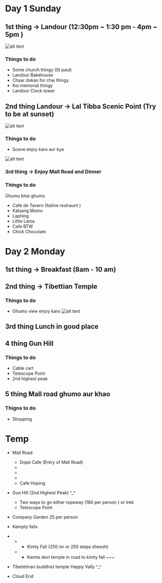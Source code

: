 # Day 1 Sunday 
## 1st thing -> Landour (12:30pm ~ 1:30 pm - 4pm ~ 5pm )
![alt text](image-3.png)
### Things to do
* Some church thingy (St paul)
* Landour Bakehouse
* Chaar dukan for chai thingy
* Koi memorial thingy
* Landour Clock tower

## 2nd thing Landour -> Lal Tibba Scenic Point  (Try to be at sunset)

![alt text](image-4.png)
### Things to do
* Scene enjoy karo aur kya

![alt text](image-5.png)

### 3rd thing -> Enjoy Mall Road and Dinner
### Things to do
Ghumo bhai ghumo
* Cafe de Tavern (Italine restraunt )
* Kalsang  Momo
* Laphing
* Little Lama 
* Cafe BTW
* Chick Chocolate

# Day 2 Monday
## 1st thing -> Breakfast (8am - 10 am)
## 2nd thing -> Tibettian Temple 
### Things to do 
* Ghumo view enjoy karo
![alt text](image-6.png)
## 3rd thing Lunch in good place

## 4 thing Gun Hill 
### Things to do 
* Cable cart
* Telescope Point
* 2nd highest peak

## 5 thing Mall road ghumo aur khao

### Thigns to do 
* Shopping 

#
#
# Temp

* Mall Road 
    - Dope Cafe (Entry of Mall Road)
    - 
    - 
    - 
    - Cafe Hoping

* Gun Hill (2nd Highest Peak) ^_^
    - Two ways to go either ropeway (180 per person ) or trek 
    - Telescope Point
* Company Garden 25 per person

* Kempty falls

*
    - * Kimty Fall (250 inr or 250 steps sheesh)
    - * Kamta devi temple in road to kimty fall  ~~~

* Tibetetinan buddhist temple Happy Vally ^_^ 

* Cloud End


